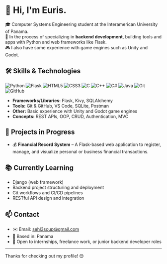 # 👋 Hi, I'm Euris.

🎓 Computer Systems Engineering student at the Interamerican University of Panama.  
🧠 In the process of specializing in **backend development**, building tools and apps with Python and web frameworks like Flask.  
🎮 I also have some experience with game engines such as Unity and Godot.

## 🛠️ Skills & Technologies

![Python](https://img.shields.io/badge/Python-3670A0?style=for-the-badge&logo=python&logoColor=white)
![Flask](https://img.shields.io/badge/Flask-000000?style=for-the-badge&logo=flask&logoColor=white)
![HTML5](https://img.shields.io/badge/HTML5-E34F26?style=for-the-badge&logo=html5&logoColor=white)
![CSS3](https://img.shields.io/badge/CSS3-1572B6?style=for-the-badge&logo=css3&logoColor=white)
![C](https://img.shields.io/badge/C-00599C?style=for-the-badge&logo=c&logoColor=white)
![C++](https://img.shields.io/badge/C++-00599C?style=for-the-badge&logo=cplusplus&logoColor=white)
![C#](https://img.shields.io/badge/C%23-239120?style=for-the-badge&logo=c-sharp&logoColor=white)
![Java](https://img.shields.io/badge/Java-ED8B00?style=for-the-badge&logo=openjdk&logoColor=white)
![Git](https://img.shields.io/badge/Git-F05032?style=for-the-badge&logo=git&logoColor=white)
![GitHub](https://img.shields.io/badge/GitHub-181717?style=for-the-badge&logo=github&logoColor=white)

- **Frameworks/Libraries:** Flask, Kivy, SQLAlchemy  
- **Tools:** Git & GitHub, VS Code, SQLite, Postman  
- **Other:** Basic experience with Unity and Godot game engines  
- **Concepts:** REST APIs, OOP, CRUD, Authentication, MVC

## 🚧 Projects in Progress

- 💰 **Financial Record System** – A Flask-based web application to register, manage, and visualize personal or business financial transactions.

## 📚 Currently Learning

- Django (web framework)  
- Backend project structuring and deployment  
- Git workflows and CI/CD pipelines  
- RESTful API design and integration

## 📫 Contact

- ✉️ Email: sehl3soup@gmail.com  
- 📍 Based in: Panama  
- 💼 Open to internships, freelance work, or junior backend developer roles

---

Thanks for checking out my profile! 😊

